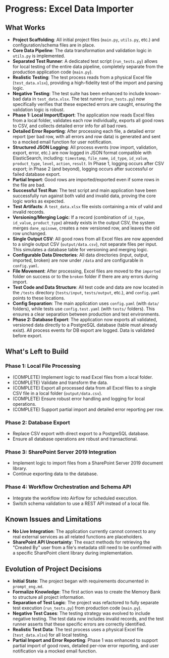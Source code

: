 # Progress: Excel Data Importer

## What Works
- **Project Scaffolding**: All initial project files (`main.py`, `utils.py`, etc.) and configuration/schema files are in place.
- **Core Data Pipeline**: The data transformation and validation logic in `utils.py` is implemented.
- **Separated Test Runner**: A dedicated test script (`run_tests.py`) allows for local testing of the entire data pipeline, completely separate from the production application code (`main.py`).
- **Realistic Testing**: The test process reads from a physical Excel file (`test_data.xlsx`), providing a high-fidelity test of the import and parsing logic.
- **Negative Testing**: The test suite has been enhanced to include known-bad data in `test_data.xlsx`. The test runner (`run_tests.py`) now specifically verifies that these expected errors are caught, ensuring the validation logic is robust.
- **Phase 1: Local Import/Export**: The application now reads Excel files from a local folder, validates each row individually, exports all good rows to CSV, and collects detailed error info for all bad rows.
- **Detailed Error Reporting**: After processing each file, a detailed error report (per bad row, with all errors and row data) is generated and sent to a mocked email function for user notification.
- **Structured JSON Logging**: All process events (row import, validation, export, error, etc.) are now logged in JSON format compatible with ElasticSearch, including: `timestamp`, `file_name`, `id_type`, `id_value`, `product_type`, `level`, `action`, `result`. In Phase 1, logging occurs after CSV export; in Phase 2 (and beyond), logging occurs after successful or failed database export.
- **Partial Import**: Good rows are imported/exported even if some rows in the file are bad.
- **Successful Test Run**: The test script and main application have been successfully run against both valid and invalid data, proving the core logic works as expected.
- **Test Artifacts**: A `test_data.xlsx` file exists containing a mix of valid and invalid records.
- **Versioning/Merging Logic**: If a record (combination of `id_type`, `id_value`, `product_type`) already exists in the output CSV, the system merges `dane_opisowe`, creates a new versioned row, and leaves the old row unchanged.
- **Single Output CSV**: All good rows from all Excel files are now appended to a single output CSV (`output/data.csv`), not separate files per input. This simulates a database table for versioning and merging logic.
- **Configurable Data Directories**: All data directories (input, output, imported, broken) are now under `/data` and are configurable in `config.yaml`.
- **File Movement**: After processing, Excel files are moved to the `imported` folder on success or to the `broken` folder if there are any errors during import.
- **Test Code and Data Structure**: All test code and data are now located in the `/tests` directory (`tests/input`, `tests/output`, etc.), and `config.yaml` points to these locations.
- **Config Separation**: The main application uses `config.yaml` (with `data/` folders), while tests use `config.test.yaml` (with `tests/` folders). This ensures a clear separation between production and test environments.
- **Phase 2: Database Export**: The application now exports all validated, versioned data directly to a PostgreSQL database (table must already exist). All process events for DB export are logged. Data is validated before export.

## What's Left to Build

### Phase 1: Local File Processing
- (COMPLETE) Implement logic to read Excel files from a local folder.
- (COMPLETE) Validate and transform the data.
- (COMPLETE) Export all processed data from all Excel files to a single CSV file in a local folder (`output/data.csv`).
- (COMPLETE) Ensure robust error handling and logging for local operations.
- (COMPLETE) Support partial import and detailed error reporting per row.

### Phase 2: Database Export
- Replace CSV export with direct export to a PostgreSQL database.
- Ensure all database operations are robust and transactional.

### Phase 3: SharePoint Server 2019 Integration
- Implement logic to import files from a SharePoint Server 2019 document library.
- Continue exporting data to the database.

### Phase 4: Workflow Orchestration and Schema API
- Integrate the workflow into Airflow for scheduled execution.
- Switch schema validation to use a REST API instead of a local file.

## Known Issues and Limitations
- **No Live Integration**: The application currently cannot connect to any real external services as all related functions are placeholders.
- **SharePoint API Uncertainty**: The exact methods for retrieving the "Created By" user from a file's metadata still need to be confirmed with a specific SharePoint client library during implementation.

## Evolution of Project Decisions
- **Initial State**: The project began with requirements documented in `prompt_eng.md`.
- **Formalize Knowledge**: The first action was to create the Memory Bank to structure all project information.
- **Separation of Test Logic**: The project was refactored to fully separate test execution (`run_tests.py`) from production code (`main.py`).
- **Negative Test Cases**: The testing strategy was evolved to include negative testing. The test data now includes invalid records, and the test runner asserts that these specific errors are correctly identified.
- **Realistic Test Data**: The test process uses a physical Excel file (`test_data.xlsx`) for all local testing.
- **Partial Import and Error Reporting**: Phase 1 was enhanced to support partial import of good rows, detailed per-row error reporting, and user notification via a mocked email function. 